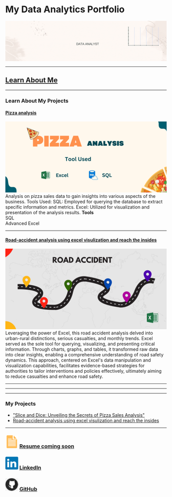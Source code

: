 # My Data Analytics Portfolio
[<img src="images/github_portfolio_banner.gif?raw=true"/>](https://www.linkedin.com/in/preetigudania/)

---






## [Learn About Me](/aboutme.md)






---



### Learn About My Projects



#### [Pizza analysis](https://www.linkedin.com/pulse/pizza-sales-analysis-preeti-gudania-rg0cc/)
[<img src="images/pizza project template.png"/>](https://www.linkedin.com/pulse/pizza-sales-analysis-preeti-gudania-rg0cc/)
Analysis on pizza sales data to gain insights into various aspects of the business. Tools Used: SQL: Employed for querying the database to extract specific information and metrics. Excel: Utilized for visualization and presentation of the analysis results.
<b>Tools</b></br>
SQL</br>
Advanced Excel

---


#### [Road-accident analysis using excel visulization and reach the insides](https://www.linkedin.com/feed/update/urn:li:linkedInArticle:7158119315307732993/)
[<img src="images/road accident template.png
"/>](https://www.linkedin.com/feed/update/urn:li:linkedInArticle:7158119315307732993/)
Leveraging the power of Excel, this road accident analysis delved into urban-rural distinctions, serious casualties, and monthly trends. Excel served as the sole tool for querying, visualizing, and presenting critical information. Through charts, graphs, and tables, it transformed raw data into clear insights, enabling a comprehensive understanding of road safety dynamics. This approach, centered on Excel's data manipulation and visualization capabilities, facilitates evidence-based strategies for authorities to tailor interventions and policies effectively, ultimately aiming to reduce casualties and enhance road safety.


---





---


---


### My Projects

- ["Slice and Dice: Unveiling the Secrets of Pizza Sales Analysis"](https://www.linkedin.com/pulse/doordash-sales-analysis-using-excel-madeeha-umar/?trackingId=w4sjOJInQvGeRytPnByHLg%3D%3D)
- [Road-accident analysis using excel visulization and reach the insides](https://www.linkedin.com/feed/update/urn:li:linkedInArticle:7158119315307732993/)

---
### [<img src="images/doc_icon.png?raw=true"/>](https://www.linkedin.com/in/preetigudania/)      [Resume coming soon](https://www.linkedin.com/in/preetigudania/) 




### [<img src="images/linkedin_icon.png?raw=true"/>](https://www.linkedin.com/in/preetigudania/)                                     [LinkedIn](https://www.linkedin.com/in/preetigudania/)












### [<img src="images/GitHub_icon40.png?raw=true"/>](https://github.com/preetigudanai)             [GitHub](https://github.com/preetigudania)
